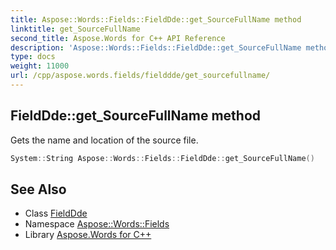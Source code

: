 ```yaml
---
title: Aspose::Words::Fields::FieldDde::get_SourceFullName method
linktitle: get_SourceFullName
second_title: Aspose.Words for C++ API Reference
description: 'Aspose::Words::Fields::FieldDde::get_SourceFullName method. Gets the name and location of the source file in C++.'
type: docs
weight: 11000
url: /cpp/aspose.words.fields/fielddde/get_sourcefullname/
---
```

## FieldDde::get_SourceFullName method


Gets the name and location of the source file.

```cpp
System::String Aspose::Words::Fields::FieldDde::get_SourceFullName()
```

## See Also

* Class [FieldDde](../)
* Namespace [Aspose::Words::Fields](../../)
* Library [Aspose.Words for C++](../../../)
